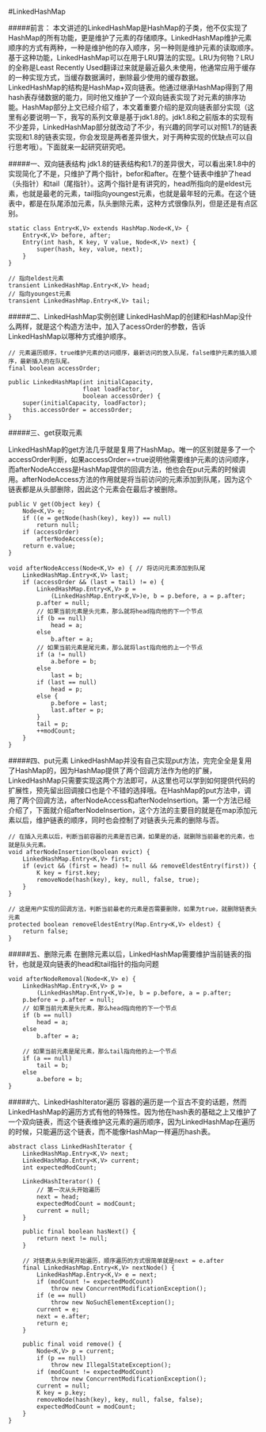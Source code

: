 #LinkedHashMap

#####前言：
本文讲述的LinkedHashMap是HashMap的子类，他不仅实现了HashMap的所有功能，更是维护了元素的存储顺序。LinkedHashMap维护元素顺序的方式有两种，一种是维护他的存入顺序，另一种则是维护元素的读取顺序。基于这种功能，LinkedHashMap可以在用于LRU算法的实现。LRU为何物？LRU的全称是Least Recently Used翻译过来就是最近最久未使用，他通常应用于缓存的一种实现方式，当缓存数据满时，删除最少使用的缓存数据。  
LinkedHashMap的结构是HashMap+双向链表。他通过继承HashMap得到了用hash表存储数据的能力，同时他又维护了一个双向链表实现了对元素的排序功能。HashMap部分上文已经介绍了，本文着重要介绍的是双向链表部分实现（这里有必要说明一下，我写的系列文章是基于jdk1.8的。jdk1.8和之前版本的实现有不少差异，LinkedHashMap部分就改动了不少，有兴趣的同学可以对照1.7的链表实现和1.8的链表实现，你会发现是两者差异很大，对于两种实现的优缺点可以自行思考哦）。下面就来一起研究研究吧。

#####一、双向链表结构
jdk1.8的链表结构和1.7的差异很大，可以看出来1.8中的实现简化了不是，只维护了两个指针，befor和after。在整个链表中维护了head（头指针）和tail（尾指针）。这两个指针是有讲究的，head所指向的是eldest元素，也就是最老的元素，tail指向youngest元素，也就是最年轻的元素。在这个链表中，都是在队尾添加元素，队头删除元素，这种方式很像队列，但是还是有点区别。  
```
static class Entry<K,V> extends HashMap.Node<K,V> {
    Entry<K,V> before, after;
    Entry(int hash, K key, V value, Node<K,V> next) {
        super(hash, key, value, next);
    }
}

// 指向eldest元素
transient LinkedHashMap.Entry<K,V> head;
// 指向youngest元素
transient LinkedHashMap.Entry<K,V> tail;
```

#####二、LinkedHashMap实例创建
LinkedHashMap的创建和HashMap没什么两样，就是这个构造方法中，加入了acessOrder的参数，告诉LinkedHashMap以哪种方式维护顺序。
```
// 元素遍历顺序，true维护元素的访问顺序，最新访问的放入队尾，false维护元素的插入顺序，最新插入的在队尾。
final boolean accessOrder;

public LinkedHashMap(int initialCapacity,
                     float loadFactor,
                     boolean accessOrder) {
    super(initialCapacity, loadFactor);
    this.accessOrder = accessOrder;
}
```

#####三、get获取元素

LinkedHashMap的get方法几乎就是复用了HashMap。唯一的区别就是多了一个accessOrder判断，如果accessOrder==true说明他需要维护元素的访问顺序，而afterNodeAccess是HashMap提供的回调方法，他也会在put元素的时候调用。afterNodeAccess方法的作用就是将当前访问的元素添加到队尾，因为这个链表都是从头部删除，因此这个元素会在最后才被删除。
```
public V get(Object key) {
    Node<K,V> e;
    if ((e = getNode(hash(key), key)) == null)
        return null;
    if (accessOrder)
        afterNodeAccess(e);
    return e.value;
}

void afterNodeAccess(Node<K,V> e) { // 将访问元素添加到队尾
    LinkedHashMap.Entry<K,V> last;
    if (accessOrder && (last = tail) != e) {
        LinkedHashMap.Entry<K,V> p =
            (LinkedHashMap.Entry<K,V>)e, b = p.before, a = p.after;
        p.after = null;
        // 如果当前元素是头元素，那么就将head指向他的下一个节点
        if (b == null)
            head = a;
        else
            b.after = a;
        // 如果当前元素是尾元素，那么就将last指向他的上一个节点
        if (a != null)
            a.before = b;
        else
            last = b;
        if (last == null)
            head = p;
        else {
            p.before = last;
            last.after = p;
        }
        tail = p;
        ++modCount;
    }
}
```

#####四、put元素
LinkedHashMap并没有自己实现put方法，完完全全是复用了HashMap的，因为HashMap提供了两个回调方法作为他的扩展，LinkedHashMap只需要实现这两个方法即可，从这里也可以学到如何提供代码的扩展性，预先留出回调接口也是个不错的选择哦。在HashMap的put方法中，调用了两个回调方法，afterNodeAccess和afterNodeInsertion。第一个方法已经介绍了，下面就介绍afterNodeInsertion，这个方法的主要目的就是在map添加元素以后，维护链表的顺序，同时也会控制了对链表头元素的删除与否。  
```
// 在插入元素以后，判断当前容器的元素是否已满，如果是的话，就删除当前最老的元素，也就是队头元素。
void afterNodeInsertion(boolean evict) {
    LinkedHashMap.Entry<K,V> first;
    if (evict && (first = head) != null && removeEldestEntry(first)) {
        K key = first.key;
        removeNode(hash(key), key, null, false, true);
    }
}

// 这是用户实现的回调方法，判断当前最老的元素是否需要删除，如果为true，就删除链表头元素
protected boolean removeEldestEntry(Map.Entry<K,V> eldest) {
    return false;
}
```

#####五、删除元素
在删除元素以后，LinkedHashMap需要维护当前链表的指针，也就是双向链表的head和tail指针的指向问题  
```
void afterNodeRemoval(Node<K,V> e) {
    LinkedHashMap.Entry<K,V> p =
        (LinkedHashMap.Entry<K,V>)e, b = p.before, a = p.after;
    p.before = p.after = null;
    // 如果当前元素是头元素，那么head指向他的下一个节点
    if (b == null)
        head = a;
    else
        b.after = a;
        
    // 如果当前元素是尾元素，那么tail指向他的上一个节点
    if (a == null)
        tail = b;
    else
        a.before = b;
}
```

#####六、LinkedHashIterator遍历
容器的遍历是一个亘古不变的话题，然而LinkedHashMap的遍历方式有他的特殊性。因为他在hash表的基础之上又维护了一个双向链表，而这个链表维护这元素的遍历顺序，因为LinkedHashMap在遍历的时候，只能遍历这个链表，而不能像HashMap一样遍历hash表。  
```
abstract class LinkedHashIterator {
    LinkedHashMap.Entry<K,V> next;
    LinkedHashMap.Entry<K,V> current;
    int expectedModCount;

    LinkedHashIterator() {
    	// 第一次从头开始遍历
        next = head;
        expectedModCount = modCount;
        current = null;
    }

    public final boolean hasNext() {
        return next != null;
    }

	// 对链表从头到尾开始遍历，顺序遍历的方式很简单就是next = e.after
    final LinkedHashMap.Entry<K,V> nextNode() {
        LinkedHashMap.Entry<K,V> e = next;
        if (modCount != expectedModCount)
            throw new ConcurrentModificationException();
        if (e == null)
            throw new NoSuchElementException();
        current = e;
        next = e.after;
        return e;
    }

    public final void remove() {
        Node<K,V> p = current;
        if (p == null)
            throw new IllegalStateException();
        if (modCount != expectedModCount)
            throw new ConcurrentModificationException();
        current = null;
        K key = p.key;
        removeNode(hash(key), key, null, false, false);
        expectedModCount = modCount;
    }
}
```




























